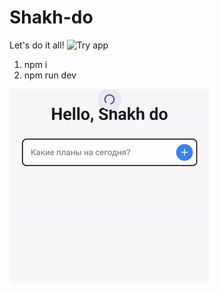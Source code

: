 # Shakh-do
Let's do it all! ![Try app](https://shakhmurat.github.io/Shakh-do/)

1. npm i
2. npm run dev

![Demo](https://github.com/Shakhmurat/Shakh-do/raw/main/public/demo.gif)
